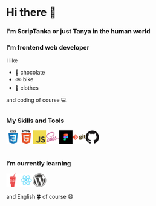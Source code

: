 # Hi there 👋
### I'm ScripTanka or just Tanya in the human world
### I'm frontend web developer
I like
- 🍫 chocolate
- 🚲 bike
- 🧥 clothes

and coding of course 💻
<br>

##

### My Skills and Tools

<img align="left" src="https://raw.githubusercontent.com/github/explore/80688e429a7d4ef2fca1e82350fe8e3517d3494d/topics/css/css.png" width="35" height="35" alt="css logo">
<img align="left" src="https://raw.githubusercontent.com/github/explore/80688e429a7d4ef2fca1e82350fe8e3517d3494d/topics/html/html.png" width="35" height="35" alt="html logo">
<img align="left" src="https://raw.githubusercontent.com/github/explore/80688e429a7d4ef2fca1e82350fe8e3517d3494d/topics/javascript/javascript.png" width="35" height="35" alt="javascript logo">
<img align="left" src="https://raw.githubusercontent.com/github/explore/80688e429a7d4ef2fca1e82350fe8e3517d3494d/topics/sass/sass.png"  width="35" height="35" alt="sass logo">

<img  align="left" src="https://raw.githubusercontent.com/github/explore/05d0f0dfceafd861bdf2b53559399dae7b2e2d8b/topics/figma/figma.png"  width="35" height="35" alt="figma logo">
<img align="left" src="https://raw.githubusercontent.com/github/explore/80688e429a7d4ef2fca1e82350fe8e3517d3494d/topics/git/git.png"  width="35" height="35" alt="git logo">
<img   src="https://raw.githubusercontent.com/github/explore/78df643247d429f6cc873026c0622819ad797942/topics/github/github.png"  width="35" height="35" alt="github logo">

#

### I’m currently learning


<img align="left" src="https://raw.githubusercontent.com/github/explore/80688e429a7d4ef2fca1e82350fe8e3517d3494d/topics/gulp/gulp.png"  width="35" height="35" alt="gulp logo">
<img align="left"src="https://raw.githubusercontent.com/github/explore/80688e429a7d4ef2fca1e82350fe8e3517d3494d/topics/react/react.png"  width="35" height="35" alt="react logo">
<img   src="https://raw.githubusercontent.com/github/explore/80688e429a7d4ef2fca1e82350fe8e3517d3494d/topics/wordpress/wordpress.png"  width="35" height="35" alt="wordpress logo">

and English 🍀 of course 😄

<!--
**ScripTanka/ScripTanka** is a ✨ _special_ ✨ repository because its `README.md` (this file) appears on your GitHub profile.

Here are some ideas to get you started:

- 🔭 I’m currently working on ...
- 🌱 I’m currently learning ...
- 👯 I’m looking to collaborate on ...
- 🤔 I’m looking for help with ...
- 💬 Ask me about ...
- 📫 How to reach me: ...
- 😄 Pronouns: ...
- ⚡ Fun fact: ...
-->
